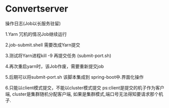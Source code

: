 ﻿# Convertserver

操作日志(Job以长服务驻留)

1.Yarn 冗机的情况Job继续运行

2.job-submit.shell 需要改成Yarn提交

3.测试将Yarn进程kill -9  再提交任务 (submit-port.sh)

4.再次重启yarn时，该Job作废，需要重新提交job

5.后期可以将submit-port.sh 该脚本集成到 spring-boot中.界面化操作

6.只能以client模式提交，不能以cluster模式提交
  ps:client是提交的机子作为客户端, cluster是集群随机分配客户端, 如果是集群模式,端口号无法得知要请求那个机子.


